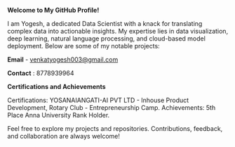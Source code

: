**Welcome to My GitHub Profile!**

I am Yogesh, a dedicated Data Scientist with a knack for translating complex data into actionable insights. My expertise lies in data visualization, deep learning, natural language processing, and cloud-based model deployment. Below are some of my notable projects:

**Email** - venkatyogesh003@gmail.com

**Contact** : 8778939964

**Certifications and Achievements**

Certifications: YOSANAIANGATI-AI PVT LTD - Inhouse Product Development, Rotary Club - Entrepreneurship Camp.
Achievements: 5th Place Anna University Rank Holder.

Feel free to explore my projects and repositories. Contributions, feedback, and collaboration are always welcome!

